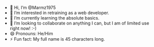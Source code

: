 - 👋 Hi, I’m @Marmz1975
- 👀 I’m interested in retraining as a web developer.
- 🌱 I’m currently learning the absolute basics.
- 💞️ I’m looking to collaborate on anything I can, but I am of limited use right now! :-)
- 😄 Pronouns: He/Him
- ⚡ Fun fact: My full name is 45 characters long.

<!---
Marmz1975/Marmz1975 is a ✨ special ✨ repository because its `README.md` (this file) appears on your GitHub profile.
You can click the Preview link to take a look at your changes.
--->
